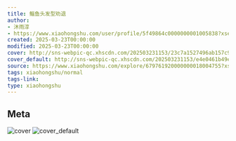 ```yaml
---
title: 鲻鱼头发型劝退
author:
- 沐雨淳
- https://www.xiaohongshu.com/user/profile/5f49864c0000000001005838?xsec_token=undefined
created: 2025-03-23T00:00:00
modified: 2025-03-23T00:00:00
cover: http://sns-webpic-qc.xhscdn.com/202503231153/23c7a1527496ab157c9b1c9bfbcece50/1040g2sg31d5gsv2c0sd05nq9gp608m1o019hh1g!nc_n_webp_prv_1
cover_default: http://sns-webpic-qc.xhscdn.com/202503231153/e4e0461b49ebb6ba4fd5162608a0595b/1040g2sg31d5gsv2c0sd05nq9gp608m1o019hh1g!nc_n_webp_mw_1
source: https://www.xiaohongshu.com/explore/679761920000000018004755?xsec_token=ABHt-7FiMW1xFpGkulBmzQv8ZH0fTEr7gdlrKVG5651sw=
tags: xiaohongshu/normal
tags-link:
type: xiaohongshu
---
```


## Meta

![cover](http://sns-webpic-qc.xhscdn.com/202503231153/23c7a1527496ab157c9b1c9bfbcece50/1040g2sg31d5gsv2c0sd05nq9gp608m1o019hh1g!nc_n_webp_prv_1)
![cover_default](http://sns-webpic-qc.xhscdn.com/202503231153/e4e0461b49ebb6ba4fd5162608a0595b/1040g2sg31d5gsv2c0sd05nq9gp608m1o019hh1g!nc_n_webp_mw_1)
